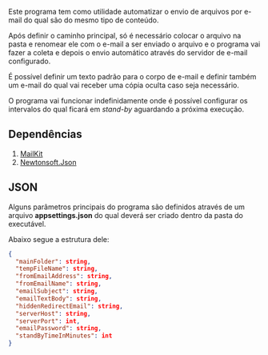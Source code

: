 Este programa tem como utilidade automatizar o envio de arquivos por e-mail do qual são do mesmo tipo de conteúdo.

Após definir o caminho principal, só é necessário colocar o arquivo na pasta e renomear ele com o e-mail a ser enviado o arquivo e o programa vai fazer a coleta e depois o envio automático através do servidor de e-mail configurado.

É possível definir um texto padrão para o corpo de e-mail e definir também um e-mail do qual vai receber uma cópia oculta caso seja necessário.

O programa vai funcionar indefinidamente onde é possível configurar os intervalos do qual ficará em <i>stand-by</i> aguardando a próxima execução.

## Dependências

1. [MailKit](https://github.com/jstedfast/MailKit)
2. [Newtonsoft.Json](https://www.nuget.org/packages/Newtonsoft.Json/)

## JSON

Alguns parâmetros principais do programa são definidos através de um arquivo <b>appsettings.json</b> do qual deverá ser criado dentro da pasta do executável.

Abaixo segue a estrutura dele:

```json
{
  "mainFolder": string,  
  "tempFileName": string,
  "fromEmailAddress": string,
  "fromEmailName": string,
  "emailSubject": string,
  "emailTextBody": string,  
  "hiddenRedirectEmail": string,  
  "serverHost": string,
  "serverPort": int,
  "emailPassword": string,
  "standByTimeInMinutes": int
}
```
